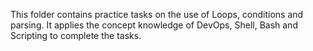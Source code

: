 This folder contains practice tasks on the use of Loops, conditions and parsing. It applies the concept knowledge of DevOps, Shell, Bash and Scripting to complete the tasks.
